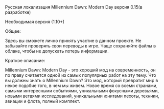 Русская локализация Millennium Dawn: Modern Day версия 0.15(в разработке)

Необходимая версия (1.10+)

Общее:

Здесь вы сможете лично принять участие в данном проекте. Не забывайте проверять свои переводы в игре. Чаще сохраняйте файлы в облаке, чтобы не допускать потерь информации.

Краткое описание:

Millennium Dawn: Modern Day - это хороший мод на современность, он по праву считается одной из самых популярных работ на эту тему. Что вы должны знать о Millennium Dawn? Это мод, который превратит мир в некое подобие того, в чем мы живем. Новое время со всеми странами, самыми интересными событиями, уникальными фокусными деревьями, новыми ветвями исследований, уникальными юнитами пехоты, техники, авиации и флота, полный комплект.
